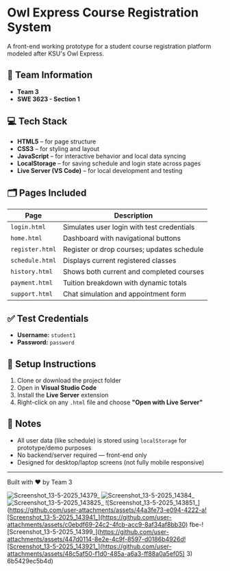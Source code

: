 # Owl Express Course Registration System

A front-end working prototype for a student course registration platform modeled after KSU's Owl Express.

## 👥 Team Information
- **Team 3**
- **SWE 3623 - Section 1**

## 💻 Tech Stack
- **HTML5** – for page structure
- **CSS3** – for styling and layout
- **JavaScript** – for interactive behavior and local data syncing
- **LocalStorage** – for saving schedule and login state across pages
- **Live Server (VS Code)** – for local development and testing

## 🗂️ Pages Included

| Page           | Description |
|----------------|-------------|
| `login.html`   | Simulates user login with test credentials |
| `home.html`    | Dashboard with navigational buttons |
| `register.html`| Register or drop courses; updates schedule |
| `schedule.html`| Displays current registered classes |
| `history.html` | Shows both current and completed courses |
| `payment.html` | Tuition breakdown with dynamic totals |
| `support.html` | Chat simulation and appointment form |

## ✅ Test Credentials
- **Username:** `student1`
- **Password:** `password`

## 🔧 Setup Instructions
1. Clone or download the project folder
2. Open in **Visual Studio Code**
3. Install the **Live Server** extension
4. Right-click on any `.html` file and choose **"Open with Live Server"**

## 📝 Notes
- All user data (like schedule) is stored using `localStorage` for prototype/demo purposes
- No backend/server required — front-end only
- Designed for desktop/laptop screens (not fully mobile responsive)

---

Built with ❤️ by Team 3


![Screenshot_13-5-2025_14379_](https://github.com/user-attachments/assets/ec5d9a52-74d2-4c25-9680-f713cb275382)
![Screenshot_13-5-2025_14384_](https://github.com/user-attachments/assets/41678dc7-24d9-4652-8f5d-b6512b96974c)
![Screenshot_13-5-2025_143825_](https://github.com/user-attachments/assets/1e3cf0e7-518a-4183-a550-416b98980f6c)
![Screenshot_13-5-2025_143851_](https://github.com/user-attachments/assets/44a3fe73-e094-4222-a![Screenshot_13-5-2025_143941_](https://github.com/user-attachments/assets/c0ebdf69-24c2-4fcb-acc9-8af34af8bb30)
fbe-![Screenshot_13-5-2025_14399_](https://github.com/user-attachments/assets/447d0114-8e2e-4c9f-8597-d0186b4926d![Screenshot_13-5-2025_143921_](https://github.com/user-attachments/assets/48c5af50-f1d0-485a-a6a3-ff88a0a5ef05)
3)
6b5429ec5b4d)
